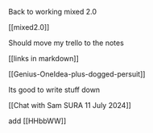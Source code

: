 
Back to working mixed 2.0

[[mixed2.0]]

Should move my trello to the notes

[[links in markdown]]


[[Genius-OneIdea-plus-dogged-persuit]]

Its good to write stuff down

[[Chat with Sam SURA 11 July 2024]]

add
[[HHbbWW]]
